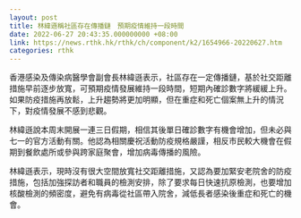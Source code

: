 ```yaml
---
layout: post
title: 林緯遜稱社區存在傳播鏈　預期疫情維持一段時間
date: 2022-06-27 20:43:35.000000000 +08:00
link: https://news.rthk.hk/rthk/ch/component/k2/1654966-20220627.htm
categories: rthk
---
```


香港感染及傳染病醫學會副會長林緯遜表示，社區存在一定傳播鏈，基於社交距離措施早前逐步放寬，可預期疫情發展維持一段時間，短期內確診數字將緩緩上升。如果防疫措施再放鬆，上升趨勢將更加明顯，但在重症和死亡個案無上升的情況下，對疫情發展不感到悲觀。

林緯遜說本周末開展一連三日假期，相信其後單日確診數字有機會增加，但未必與七一的官方活動有關。他認為相關慶祝活動防疫規格嚴謹，相反市民較大機會在假期到餐飲處所或參與跨家庭聚會，增加病毒傳播的風險。

林緯遜表示，現時沒有很大空間放寬社交距離措施，又認為要加緊安老院舍的防疫措施，包括加強探訪者和職員的檢測安排，除了要求每日快速抗原檢測，也要增加核酸檢測的頻密度，避免有病毒從社區帶入院舍，減低長者感染後重症和死亡的機會。
